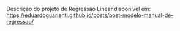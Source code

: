 Descrição do projeto de Regressão Linear disponível em: https://eduardoguarienti.github.io/posts/post-modelo-manual-de-regressao/
